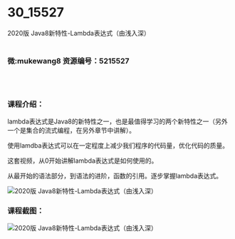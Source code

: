 # 30_15527
2020版 Java8新特性-Lambda表达式（由浅入深）
<br/></br>
<h3>微:mukewang8 资源编号：5215527</h3>
<br/></br>
<h3>课程介绍：</h3>
<p>lambda表达式是Java8的新特性之一，也是最值得学习的两个新特性之一（另外一个是集合的流式编程，在另外章节中讲解）。</p>
<p>使用lamdba表达式可以在一定程度上减少我们程序的代码量，优化代码的质量。</p>
<p>这套视频，从0开始讲解lambda表达式是如何使用的。</p>
<p>从最开始的语法部分，到语法的进阶，函数的引用。逐步掌握lambda表达式。</p>
<p><img src="https://www.ko996.com/wp-content/uploads/img/2020/10/2-8.png" alt="2020版 Java8新特性-Lambda表达式（由浅入深）"></p>
<div class="info-desc">
<h3>课程截图：</h3>
<p><img src="https://www.ko996.com/wp-content/uploads/img/2020/10/1-10.png" alt="2020版 Java8新特性-Lambda表达式（由浅入深）"></p>


			
</div>
